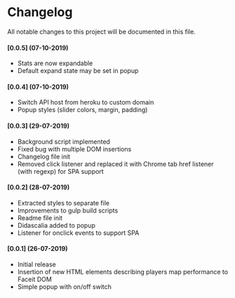 # Changelog
All notable changes to this project will be documented in this file.

#### [0.0.5] (07-10-2019)
- Stats are now expandable
- Default expand state may be set in popup

#### [0.0.4] (07-10-2019)
- Switch API host from heroku to custom domain
- Popup styles (slider colors, margin, padding)

#### [0.0.3] (29-07-2019)
- Background script implemented
- Fixed bug with multiple DOM insertions
- Changelog file init
- Removed click listener and replaced it with Chrome tab href listener (with regexp) for SPA support

#### [0.0.2] (28-07-2019)
- Extracted styles to separate file
- Improvements to gulp build scripts
- Readme file init
- Didascalia added to popup
- Listener for onclick events to support SPA

#### [0.0.1] (26-07-2019)
- Initial release 
- Insertion of new HTML elements describing players map performance to Faceit DOM
- Simple popup with on/off switch
